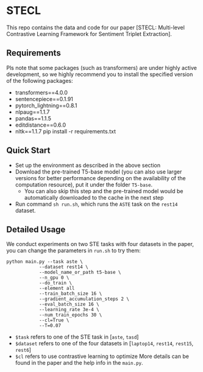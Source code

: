 # STECL

This repo contains the data and code for our paper [STECL:  Multi-level Contrastive Learning Framework for Sentiment Triplet Extraction].


## Requirements

Pls note that some packages (such as transformers) are under highly active development, so we highly recommend you to install the specified version of the following packages:
- transformers==4.0.0
- sentencepiece==0.1.91
- pytorch_lightning==0.8.1
- nlpaug==1.1.7
- pandas==1.1.5
- editdistance==0.6.0
- nltk==1.1.7
pip install -r requirements.txt

## Quick Start

- Set up the environment as described in the above section
- Download the pre-trained T5-base model (you can also use larger versions for better performance depending on the availability of the computation resource), put it under the folder `T5-base`.
  - You can also skip this step and the pre-trained model would be automatically downloaded to the cache in the next step
- Run command `sh run.sh`, which runs the `ASTE` task on the `rest14` dataset.



## Detailed Usage
We conduct experiments on two STE tasks with four datasets in the paper, you can change the parameters in `run.sh` to try them:
```
python main.py --task aste \
            --dataset rest14 \
            --model_name_or_path t5-base \
            --n_gpu 0 \
            --do_train \
            --element all
            --train_batch_size 16 \
            --gradient_accumulation_steps 2 \
            --eval_batch_size 16 \
            --learning_rate 3e-4 \
            --num_train_epochs 30 \
            --cl=True \
            --T=0.07 
```
- `$task` refers to one of the STE task in [`aste`, `tasd`] 
- `$dataset` refers to one of the four datasets in [`laptop14`, `rest14`, `rest15`, `rest6`]
- `$cl` refers to use contrastive learning to optimize
More details can be found in the paper and the help info in the `main.py`.

